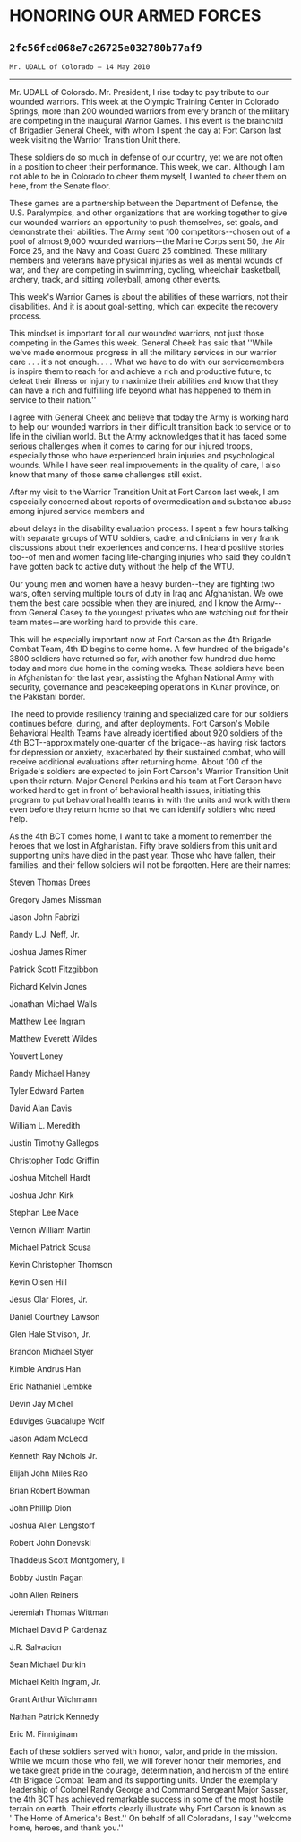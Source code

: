 # HONORING OUR ARMED FORCES
## `2fc56fcd068e7c26725e032780b77af9`
`Mr. UDALL of Colorado — 14 May 2010`

---


Mr. UDALL of Colorado. Mr. President, I rise today to pay tribute to 
our wounded warriors. This week at the Olympic Training Center in 
Colorado Springs, more than 200 wounded warriors from every branch of 
the military are competing in the inaugural Warrior Games. This event 
is the brainchild of Brigadier General Cheek, with whom I spent the day 
at Fort Carson last week visiting the Warrior Transition Unit there.

These soldiers do so much in defense of our country, yet we are not 
often in a position to cheer their performance. This week, we can. 
Although I am not able to be in Colorado to cheer them myself, I wanted 
to cheer them on here, from the Senate floor.

These games are a partnership between the Department of Defense, the 
U.S. Paralympics, and other organizations that are working together to 
give our wounded warriors an opportunity to push themselves, set goals, 
and demonstrate their abilities. The Army sent 100 competitors--chosen 
out of a pool of almost 9,000 wounded warriors--the Marine Corps sent 
50, the Air Force 25, and the Navy and Coast Guard 25 combined. These 
military members and veterans have physical injuries as well as mental 
wounds of war, and they are competing in swimming, cycling, wheelchair 
basketball, archery, track, and sitting volleyball, among other events.

This week's Warrior Games is about the abilities of these warriors, 
not their disabilities. And it is about goal-setting, which can 
expedite the recovery process.

This mindset is important for all our wounded warriors, not just 
those competing in the Games this week. General Cheek has said that 
''While we've made enormous progress in all the military services in 
our warrior care . . . it's not enough. . . . What we have to do with 
our servicemembers is inspire them to reach for and achieve a rich and 
productive future, to defeat their illness or injury to maximize their 
abilities and know that they can have a rich and fulfilling life beyond 
what has happened to them in service to their nation.''

I agree with General Cheek and believe that today the Army is working 
hard to help our wounded warriors in their difficult transition back to 
service or to life in the civilian world. But the Army acknowledges 
that it has faced some serious challenges when it comes to caring for 
our injured troops, especially those who have experienced brain 
injuries and psychological wounds. While I have seen real improvements 
in the quality of care, I also know that many of those same challenges 
still exist.

After my visit to the Warrior Transition Unit at Fort Carson last 
week, I am especially concerned about reports of overmedication and 
substance abuse among injured service members and


about delays in the disability evaluation process. I spent a few hours 
talking with separate groups of WTU soldiers, cadre, and clinicians in 
very frank discussions about their experiences and concerns. I heard 
positive stories too--of men and women facing life-changing injuries 
who said they couldn't have gotten back to active duty without the help 
of the WTU.

Our young men and women have a heavy burden--they are fighting two 
wars, often serving multiple tours of duty in Iraq and Afghanistan. We 
owe them the best care possible when they are injured, and I know the 
Army--from General Casey to the youngest privates who are watching out 
for their team mates--are working hard to provide this care.

This will be especially important now at Fort Carson as the 4th 
Brigade Combat Team, 4th ID begins to come home. A few hundred of the 
brigade's 3800 soldiers have returned so far, with another few hundred 
due home today and more due home in the coming weeks. These soldiers 
have been in Afghanistan for the last year, assisting the Afghan 
National Army with security, governance and peacekeeping operations in 
Kunar province, on the Pakistani border.

The need to provide resiliency training and specialized care for our 
soldiers continues before, during, and after deployments. Fort Carson's 
Mobile Behavioral Health Teams have already identified about 920 
soldiers of the 4th BCT--approximately one-quarter of the brigade--as 
having risk factors for depression or anxiety, exacerbated by their 
sustained combat, who will receive additional evaluations after 
returning home. About 100 of the Brigade's soldiers are expected to 
join Fort Carson's Warrior Transition Unit upon their return. Major 
General Perkins and his team at Fort Carson have worked hard to get in 
front of behavioral health issues, initiating this program to put 
behavioral health teams in with the units and work with them even 
before they return home so that we can identify soldiers who need help.

As the 4th BCT comes home, I want to take a moment to remember the 
heroes that we lost in Afghanistan. Fifty brave soldiers from this unit 
and supporting units have died in the past year. Those who have fallen, 
their families, and their fellow soldiers will not be forgotten. Here 
are their names:



 Steven Thomas Drees


 Gregory James Missman


 Jason John Fabrizi


 Randy L.J. Neff, Jr.


 Joshua James Rimer


 Patrick Scott Fitzgibbon


 Richard Kelvin Jones


 Jonathan Michael Walls


 Matthew Lee Ingram


 Matthew Everett Wildes


 Youvert Loney


 Randy Michael Haney


 Tyler Edward Parten


 David Alan Davis


 William L. Meredith


 Justin Timothy Gallegos


 Christopher Todd Griffin


 Joshua Mitchell Hardt


 Joshua John Kirk


 Stephan Lee Mace


 Vernon William Martin


 Michael Patrick Scusa


 Kevin Christopher Thomson


 Kevin Olsen Hill


 Jesus Olar Flores, Jr.


 Daniel Courtney Lawson


 Glen Hale Stivison, Jr.


 Brandon Michael Styer


 Kimble Andrus Han


 Eric Nathaniel Lembke


 Devin Jay Michel


 Eduviges Guadalupe Wolf


 Jason Adam McLeod


 Kenneth Ray Nichols Jr.


 Elijah John Miles Rao


 Brian Robert Bowman


 John Phillip Dion


 Joshua Allen Lengstorf


 Robert John Donevski


 Thaddeus Scott Montgomery, II


 Bobby Justin Pagan


 John Allen Reiners


 Jeremiah Thomas Wittman


 Michael David P Cardenaz


 J.R. Salvacion


 Sean Michael Durkin


 Michael Keith Ingram, Jr.


 Grant Arthur Wichmann


 Nathan Patrick Kennedy


 Eric M. Finniginam


Each of these soldiers served with honor, valor, and pride in the 
mission. While we mourn those who fell, we will forever honor their 
memories, and we take great pride in the courage, determination, and 
heroism of the entire 4th Brigade Combat Team and its supporting units. 
Under the exemplary leadership of Colonel Randy George and Command 
Sergeant Major Sasser, the 4th BCT has achieved remarkable success in 
some of the most hostile terrain on earth. Their efforts clearly 
illustrate why Fort Carson is known as ''The Home of America's Best.'' 
On behalf of all Coloradans, I say ''welcome home, heroes, and thank 
you.''
